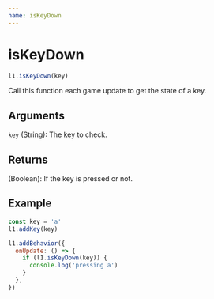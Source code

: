 ```yaml
---
name: isKeyDown
---
```


# isKeyDown

```js
l1.isKeyDown(key)
```

Call this function each game update to get the state of a key.

## Arguments

`key` (String): The key to check.

## Returns

(Boolean): If the key is pressed or not.

## Example

```js
const key = 'a'
l1.addKey(key)

l1.addBehavior({
  onUpdate: () => {
    if (l1.isKeyDown(key)) {
      console.log('pressing a')
    }
  },
})
```
